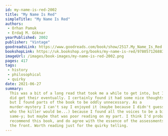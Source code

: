 ```yaml
---
id: my-name-is-red-2002
title: "My Name Is Red"
simpleTitle: "My Name Is Red"
authors: 
 - Orhan Pamuk 
 - Erdağ M. Göknar
yearPublished: 2002
publisher: "Vintage"
goodreadsLink: https://www.goodreads.com/book/show/2517.My_Name_Is_Red
bookshopLink: https://uk.bookshop.org/books/my-name-is-red/9780571268832
imageUrl: /images/book-images/my-name-is-red-2002.png
pages: 417
tags: 
 - history 
 - philosophical 
 - quirky
date: 2021-06-27
summary: 
  This was a bit of a long read that took me a while to get into, but I
  did get their eventually. I certainly found it had some nice thoughts,
  but I found parts of the book to be oddly unnecessary. As a
  murder-mystery I can't say I enjoyed it (maybe because I didn't guess
  who the killer would be...) because I found all the voices to be a bit
  same-y; but maybe that was poor reading on my part. I think I'd probably
  recommend this book, and do agree with the essence of the assessments on
  the front. Worth reading just for the quirky telling.
---
```


